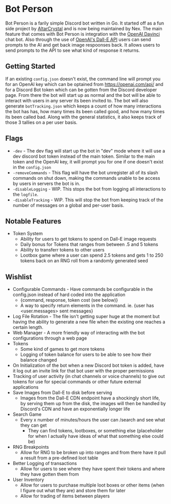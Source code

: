 # Bot Person
Bot Person is a farily simple Discord bot written in Go. It started off as a fun side project by [AltarCrystal](https://github.com/AltarCrystal) and is now being maintained by Nex. The main feature that comes with Bot Person is integration with the [OpenAI Davinci](https://beta.openai.com/docs/models/davinci) chat bot. Also through the use of [OpenAI's Dall-E API](https://beta.openai.com/docs/guides/images) users can send prompts to the AI and get back image respoonses back. It allows users to send prompts to the API to see what kind of response it returns.

## Getting Started
If an existing `config.json` doesn't exist, the command line will prompt you for an OpenAI key which can be optained from https://openai.com/api/ and for a Discord Bot token which can be gotten from the Discord developer page. From there the bot will start up as normal and the bot will be able to interact with users in any server its been invited to. The bot will also generate `botTracking.json` which keeps a count of how many interactions the bot has has, how many times its been called good, and how many times its been called bad. Along with the general statistics, it also keeps track of those 3 tallies on a per user basis.

## Flags
- `-dev` - The dev flag will start up the bot in "dev" mode where it will use a dev discord bot token instead of the main token. Similar to the main token and the OpenAI key, it will prompt you for one if one doesn't exist in the `config.json`
- `-removeCommands` - This flag will have the bot unregister all of its slash commands on shut down, making the commands unable to be access by users in servers the bot is in.
- `-disableLogging` - WIP. This stops the bot from logging all interactions to the `logfile`.
- `-disableTracking` - WIP. This will stop the bot from keeping track of the number of messages on a global and per-user basis.

## Notable Features
- Token System
  - Ability for users to get tokens to spend on Dall-E image requests
  - Daily bonus for Tokens that ranges from between .5 and 5 tokens
  - Ability to transferr tokens to other users
  - Lootbox game where a user can spend 2.5 tokens and gets 1 to 250 tokens back on an RNG roll from a randomly generated seed

## Wishlist
- Configurable Commands - Have commands be configurable in the config.json instead of hard coded into the application
  - {command, response, token cost (see below)}
  - A way to specify return elements in the command. ie. {user has <user.messages> sent messages}
- Log File Rotation - The file isn't getting super huge at the moment but having the ability to generate a new file when the existing one reaches a certain length.
- Web Manager - A more friendly way of interacting with the bot configurations through a web page
- Tokens
  - Some kind of games to get more tokens
  - Logging of token balance for users to be able to see how their balance changed
- On Initialization of the bot when a new Discord bot token is added, have it log out an invite link for that bot user with the proper permissions
- Tracking of user activity (in chat channels or voice channels) to give out tokens for use for special commands or other future external applications
- Save Images from Dall-E to disk before serving
  - Images from the Dall-E CDN endpoint have a shockingly short life, by serving them up from the disk, the images will then be handled by Discord's CDN and have an exponentially longer life
- Search Game
  - Every x number of minutes/hours the user can /search and see what they can get
    - They can find tokens, lootboxes, or something else (placeholder for when I actually have ideas of what that something else could be)
- RNG Breakpoints
  - Allow for RNG to be broken up into ranges and from there have it pull a result from a pre-defined loot table
- Better Logging of transactions
  - Allow for users to see where they have spent their tokens and where they have gotten them from
- User Inventory
  - Allow for users to purchase multiple loot boxes or other items (when I figure out what they are) and store them for later
  - Allow for trading of items between players
